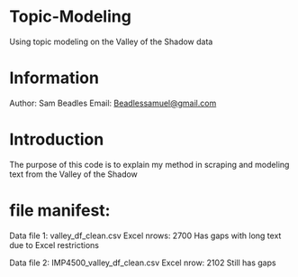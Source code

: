 # Topic-Modeling
Using topic modeling on the Valley of the Shadow data

# Information
Author: Sam Beadles
Email:  Beadlessamuel@gmail.com

# Introduction
The purpose of this code is to explain my method in scraping and modeling text from the Valley of the Shadow



# file manifest:

Data file 1: valley_df_clean.csv
  Excel
  nrows: 2700
  Has gaps with long text due to Excel restrictions
  
Data file 2:  IMP4500_valley_df_clean.csv
  Excel
  nrow: 2102
  Still has gaps
  

